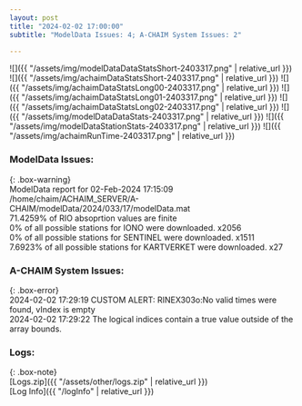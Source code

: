 ```yaml
---
layout: post
title: "2024-02-02 17:00:00"
subtitle: "ModelData Issues: 4; A-CHAIM System Issues: 2"

---
```


![]({{ "/assets/img/modelDataDataStatsShort-2403317.png" | relative_url }})
![]({{ "/assets/img/achaimDataStatsShort-2403317.png" | relative_url }})
![]({{ "/assets/img/achaimDataStatsLong00-2403317.png" | relative_url }})
![]({{ "/assets/img/achaimDataStatsLong01-2403317.png" | relative_url }})
![]({{ "/assets/img/achaimDataStatsLong02-2403317.png" | relative_url }})
![]({{ "/assets/img/modelDataDataStats-2403317.png" | relative_url }})
![]({{ "/assets/img/modelDataStationStats-2403317.png" | relative_url }})
![]({{ "/assets/img/achaimRunTime-2403317.png" | relative_url }})


### ModelData Issues:  
  
{: .box-warning}  
 ModelData report for 02-Feb-2024 17:15:09   
 /home/chaim/ACHAIM_SERVER/A-CHAIM/modelData/2024/033/17/modelData.mat   
 71.4259% of RIO absoprtion values are finite   
 0% of all possible stations for IONO were downloaded. x2056   
 0% of all possible stations for SENTINEL were downloaded. x1511   
 7.6923% of all possible stations for KARTVERKET were downloaded. x27   
  
### A-CHAIM System Issues:  
  
{: .box-error}  
2024-02-02 17:29:19 CUSTOM ALERT: RINEX303o:No valid times were found, vIndex is empty  
2024-02-02 17:29:22 The logical indices contain a true value outside of the array bounds.  

### Logs:  
  
{: .box-note}  
[Logs.zip]({{ "/assets/other/logs.zip" | relative_url }})  
[Log Info]({{ "/logInfo" | relative_url }})  
